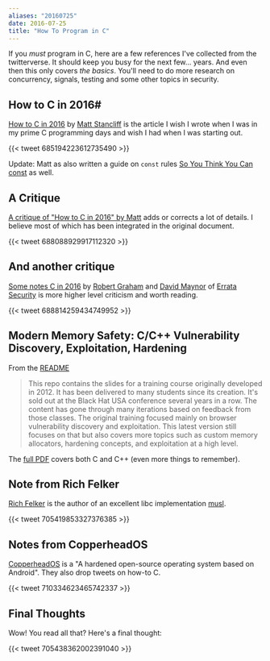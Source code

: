 ```yaml
---
aliases: "20160725"
date: 2016-07-25
title: "How To Program in C"
---
```


If you *must* program in C, here are a few references I've collected from the twitterverse. It should keep you busy for the next few... years. And even then this only covers *the basics*.  You'll need to do more research on concurrency, signals, testing and some other topics in security.

<!--more-->

## How to C in 2016#

[How to C in 2016](https://matt.sh/howto-c) by [Matt Stancliff](https://twitter.com/mattsta) is the article I wish I wrote when I was in my prime C programming days and wish I had when I was starting out. 

{{< tweet 685194223612735490 >}}

Update:  Matt as also written a guide on `const` rules [So You Think You Can const](https://matt.sh/sytycc) as well.

## A Critique

[A critique of "How to C in 2016" by Matt](https://github.com/Keith-S-Thompson/how-to-c-response) adds or corrects a lot of details.  I believe most of which has been integrated in the original document.

{{< tweet 688088929917112320 >}}

## And another critique 

[Some notes C in 2016](http://blog.erratasec.com/2016/01/some-notes-c-in-2016.html) by [Robert Graham](https://twitter.com/erratarob) and [David Maynor](https://twitter.com/dave_maynor) of [Errata Security](http://blog.erratasec.com) is more higher level criticism and worth reading.

{{< tweet 688814259434749952 >}}

##  Modern Memory Safety: C/C++ Vulnerability Discovery, Exploitation, Hardening

From the [README](https://github.com/struct/mms/blob/master/README.md)

<blockquote>
  This repo contains the slides for a training course originally developed in
  2012. It has been delivered to many students since its creation. It's sold out
  at the Black Hat USA conference several years in a row. The content has gone
  through many iterations based on feedback from those classes. The original
  training focused mainly on browser vulnerability discovery and exploitation.
  This latest version still focuses on that but also covers more topics such as
  custom memory allocators, hardening concepts, and exploitation at a high
  level.
</blockquote>

The [full PDF](https://github.com/struct/mms/blob/master/Modern_Memory_Safety_In_C_CPP.pdf) covers both C and C++ (even more things to remember).

## Note from Rich Felker

[Rich Felker](https://twitter.com/RichFelker) is the author of an excellent libc implementation [musl](http://www.musl-libc.org).

{{< tweet 705419853327376385 >}}


## Notes from CopperheadOS

[CopperheadOS](https://copperhead.co/android/) is a "A hardened open-source operating system based on Android".  They also drop tweets on how-to C.

{{< tweet 710334623465742337 >}}

## Final Thoughts

Wow!  You read all that?  Here's a final thought:

{{< tweet 705438362002391040 >}}

